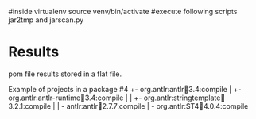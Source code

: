 #inside virtualenv
source venv/bin/activate
#execute following scripts
jar2tmp and 
jarscan.py
# Results
pom file results stored in a flat file.

Example of projects in a package #4
+- org.antlr:antlr:jar:3.4:compile
|  +- org.antlr:antlr-runtime:jar:3.4:compile
|  |  +- org.antlr:stringtemplate:jar:3.2.1:compile
|  |  \- antlr:antlr:jar:2.7.7:compile
|  \- org.antlr:ST4:jar:4.0.4:compile
